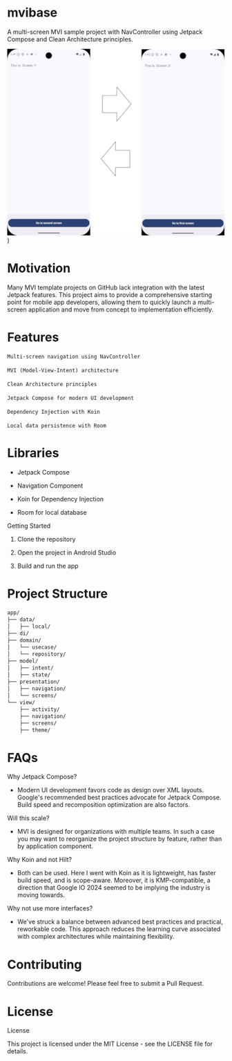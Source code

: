 # mvibase
A multi-screen MVI sample project with NavController using Jetpack Compose and Clean Architecture principles.

![App Screenshot](https://github.com/lihanrui/mvibase/blob/main/app/mvibase_screenshot.png))

# Motivation
Many MVI template projects on GitHub lack integration with the latest Jetpack features. This project aims to provide a comprehensive starting point for mobile app developers, allowing them to quickly launch a multi-screen application and move from concept to implementation efficiently.

# Features

    Multi-screen navigation using NavController

    MVI (Model-View-Intent) architecture

    Clean Architecture principles

    Jetpack Compose for modern UI development

    Dependency Injection with Koin

    Local data persistence with Room


# Libraries
* Jetpack Compose

* Navigation Component

* Koin for Dependency Injection

* Room for local database


Getting Started

1. Clone the repository

2. Open the project in Android Studio

3. Build and run the app

# Project Structure

```
app/
├── data/
│   ├── local/
├── di/
├── domain/
│   └── usecase/
│   └── repository/
├── model/
│   ├── intent/
│   ├── state/
├── presentation/
│   ├── navigation/
│   └── screens/
└── view/
    ├── activity/
    ├── navigation/
    ├── screens/
    ├── theme/
```



# FAQs

Why Jetpack Compose?
* Modern UI development favors code as design over XML layouts. Google's recommended best practices advocate for Jetpack Compose. Build speed and recomposition optimization are also factors.

Will this scale?
* MVI is designed for organizations with multiple teams. In such a case you may want to reorganize the project structure by feature, rather than by application component.


Why Koin and not Hilt?
* Both can be used. Here I went with Koin as it is lightweight, has faster build speed, and is scope-aware. Moreover, it is KMP-compatible, a direction that Google IO 2024 seemed to be implying the industry is moving towards.

Why not use more interfaces?
* We've struck a balance between advanced best practices and practical, reworkable code. This approach reduces the learning curve associated with complex architectures while maintaining flexibility.

# Contributing

Contributions are welcome! Please feel free to submit a Pull Request.

# License

License

This project is licensed under the MIT License - see the LICENSE file for details.
